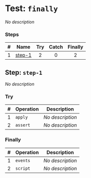 # Test: `finally`

*No description*

### Steps

| # | Name | Try | Catch | Finally |
|:-:|---|:-:|:-:|:-:|
| 1 | [step-1](#step-step-1) | 2 | 0 | 2 |

## Step: `step-1`

*No description*

### Try

| # | Operation | Description |
|:-:|---|---|
| 1 | `apply` | *No description* |
| 2 | `assert` | *No description* |

### Finally

| # | Operation | Description |
|:-:|---|---|
| 1 | `events` | *No description* |
| 2 | `script` | *No description* |
